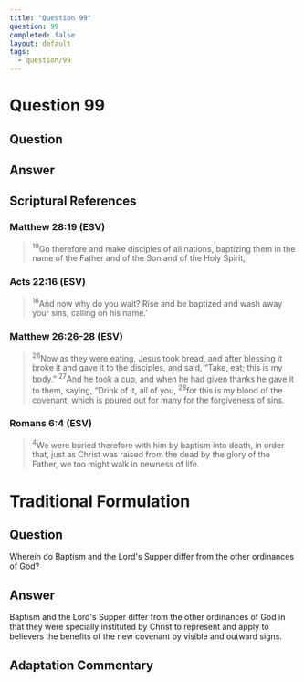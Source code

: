 ```yaml
---
title: "Question 99"
question: 99
completed: false
layout: default
tags:
  - question/99
---
```

# Question 99

## Question


## Answer


## Scriptural References
### Matthew 28:19 (ESV)
> <sup>19</sup>Go therefore and make disciples of all nations, baptizing them in the name of the Father and of the Son and of the Holy Spirit,

### Acts 22:16 (ESV)
> <sup>16</sup>And now why do you wait? Rise and be baptized and wash away your sins, calling on his name.’

### Matthew 26:26-28 (ESV)
> <sup>26</sup>Now as they were eating, Jesus took bread, and after blessing it broke it and gave it to the disciples, and said, “Take, eat; this is my body.”
> <sup>27</sup>And he took a cup, and when he had given thanks he gave it to them, saying, “Drink of it, all of you,
> <sup>28</sup>for this is my blood of the covenant, which is poured out for many for the forgiveness of sins.

### Romans 6:4 (ESV)
> <sup>4</sup>We were buried therefore with him by baptism into death, in order that, just as Christ was raised from the dead by the glory of the Father, we too might walk in newness of life.

# Traditional Formulation
## Question
Wherein do Baptism and the Lord's Supper differ from the other ordinances of God?

## Answer
Baptism and the Lord's Supper differ from the other ordinances of God in that they were specially instituted by Christ to represent and apply to believers the benefits of the new covenant by visible and outward signs.

## Adaptation Commentary
